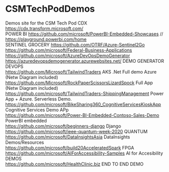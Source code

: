# CSMTechPodDemos
Demos site for the CSM Tech Pod
CDX https://cdx.transform.microsoft.com/ <BR>
POWER BI https://github.com/microsoft/PowerBI-Embedded-Showcases // https://playground.powerbi.com/home <BR>
SENTINEL GROCERY https://github.com/OTRF/Azure-Sentinel2Go <BR>
https://github.com/microsoft/Federal-Business-Applications <BR>
https://github.com/microsoft/AzureDevOpsDemoGenerator <BR>
https://azuredevopsdemogenerator.azurewebsites.net/ DEMO GENERATOR DEVOPS <BR>
https://github.com/Microsoft/TailwindTraders AKS .Net Full demo Azure (Netw Diagram included) <BR>
https://github.com/Microsoft/RockPaperScissorsLizardSpock Full App (Netw Diagram included) <BR>
https://github.com/microsoft/TailwindTraders-ShippingManagement Power App + Azure. Serverless Demo. <BR>
https://github.com/microsoft/BikeSharing360_CognitiveServicesKioskApp Cognitive Services Demo APp <BR>
https://github.com/microsoft/Power-BI-Embedded-Contoso-Sales-Demo PowerBI embedded <BR>
https://github.com/microsoft/beginners-django Django <BR>
https://github.com/microsoft/ieee-quantum-week-2020 QUANTUM <BR>
https://github.com/microsoft/DataInsightsAsia DataInsights Demos/Resources <BR>
https://github.com/microsoft/build20AcceleratedSpark FPGA <BR>
https://github.com/microsoft/AIForAccessibility-Samples AI for Accesibility DEMOS <BR>
https://github.com/microsoft/HealthClinic.biz END TO END DEMO <BR>






